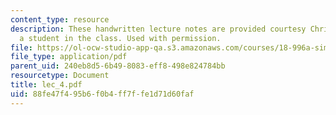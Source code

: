 ```yaml
---
content_type: resource
description: These handwritten lecture notes are provided courtesy Christina Goddard,
  a student in the class. Used with permission.
file: https://ol-ocw-studio-app-qa.s3.amazonaws.com/courses/18-996a-simplicity-theory-spring-2004/88fe47f495b6f0b4ff7ffe1d71d60faf_lec_4.pdf
file_type: application/pdf
parent_uid: 240eb8d5-6b49-8083-eff8-498e824784bb
resourcetype: Document
title: lec_4.pdf
uid: 88fe47f4-95b6-f0b4-ff7f-fe1d71d60faf
---
```

